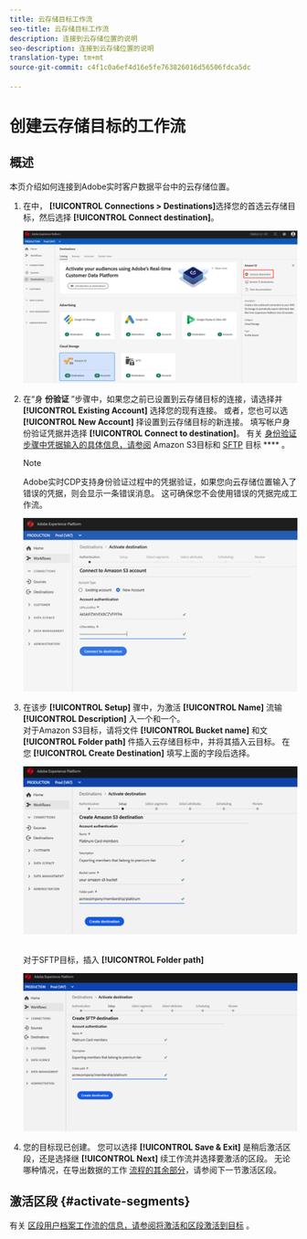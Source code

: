 ```yaml
---
title: 云存储目标工作流
seo-title: 云存储目标工作流
description: 连接到云存储位置的说明
seo-description: 连接到云存储位置的说明
translation-type: tm+mt
source-git-commit: c4f1c0a6ef4d16e5fe763826016d56506fdca5dc

---
```



# 创建云存储目标的工作流

## 概述

本页介绍如何连接到Adobe实时客户数据平台中的云存储位置。

1. 在中， **[!UICONTROL Connections > Destinations]**&#x200B;选择您的首选云存储目标，然后选择 **[!UICONTROL Connect destination]**。

   ![连接到云存储目标](/help/rtcdp/destinations/assets/connect-cloud-destination.png)

1. 在“身 **份验证** ”步骤中，如果您之前已设置到云存储目标的连接，请选择并 **[!UICONTROL Existing Account]** 选择您的现有连接。 或者，您也可以选 **[!UICONTROL New Account]** 择设置到云存储目标的新连接。 填写帐户身份验证凭据并选择 **[!UICONTROL Connect to destination]**。 有关 [身份验证步骤中凭据输入的具体信息，请参阅](/help/rtcdp/destinations/amazon-s3-destination.md) Amazon S3目标和 [SFTP](/help/rtcdp/destinations/sftp-destination.md) 目标 **** 。

   >[!NOTE]
   >
   >Adobe实时CDP支持身份验证过程中的凭据验证，如果您向云存储位置输入了错误的凭据，则会显示一条错误消息。 这可确保您不会使用错误的凭据完成工作流。

   ![连接到云存储目标——身份验证步骤](/help/rtcdp/destinations/assets/cloud-destinations-authentication-step.png)

1. 在该步 **[!UICONTROL Setup]** 骤中，为激活 **[!UICONTROL Name]** 流输 **[!UICONTROL Description]** 入一个和一个。 <br>
对于Amazon S3目标，请将文件 **[!UICONTROL Bucket name]** 和文 **[!UICONTROL Folder path]** 件插入云存储目标中，并将其插入云目标。 在您 **[!UICONTROL Create Destination]** 填写上面的字段后选择。

   ![连接到Amazon S3云存储目标——身份验证步骤](/help/rtcdp/destinations/assets/cloud-destinations-setup-step.png)



   <br>对于SFTP目标，插入 **[!UICONTROL Folder path]**

   ![连接到SFTP云存储目标——身份验证步骤](/help/rtcdp/destinations/assets/sftp-destinations-setup-step.png)

1. 您的目标现已创建。 您可以选择 **[!UICONTROL Save & Exit]** 是稍后激活区段，还是选择继 **[!UICONTROL Next]** 续工作流并选择要激活的区段。 无论哪种情况，在导出数据的工作 [流程的其余部分](#activate-segments)，请参阅下一节激活区段。

## 激活区段 {#activate-segments}

有关 [区段用户档案工作流的信息，请参阅将激活和区段激活到目标](/help/rtcdp/destinations/activate-destinations.md) 。